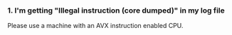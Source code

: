 ### 1. I'm getting "Illegal instruction (core dumped)" in my log file

Please use a machine with an AVX instruction enabled CPU. 
